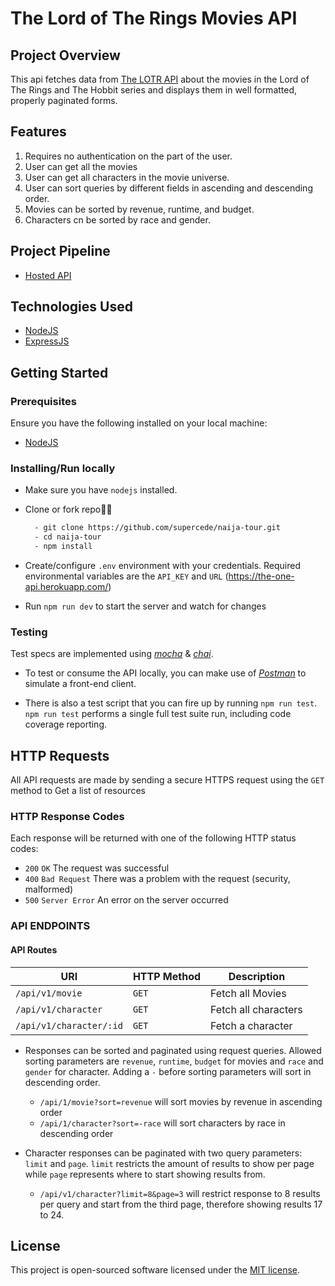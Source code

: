 # The Lord of The Rings Movies API

## Project Overview

This api fetches data from [The LOTR API](https://the-one-api.herokuapp.com/) about the movies in the Lord of The Rings and The Hobbit series and displays them in well formatted, properly paginated forms.

## Features

1. Requires no authentication on the part of the user.
2. User can get all the movies
3. User can get all characters in the movie universe.
4. User can sort queries by different fields in ascending and descending order.
5. Movies can be sorted by revenue, runtime, and budget.
6. Characters cn be sorted by race and gender.

## Project Pipeline
- [Hosted API]()

## Technologies Used

- [NodeJS](https://nodejs.org/en/download/)
- [ExpressJS](https://expressjs.com/)

## Getting Started

### Prerequisites

Ensure you have the following installed on your local machine:

- [NodeJS](https://nodejs.org/en/download/)

### Installing/Run locally

- Make sure you have `nodejs` installed.

- Clone or fork repo🤷‍♂

  ```bash
    - git clone https://github.com/supercede/naija-tour.git
    - cd naija-tour
    - npm install
  ```

- Create/configure `.env` environment with your credentials. Required environmental variables are the `API_KEY` and `URL` (https://the-one-api.herokuapp.com/)

- Run `npm run dev` to start the server and watch for changes

### Testing

Test specs are implemented using [_mocha_](https://mochajs.org) & [_chai_](https://chiajs.com).

- To test or consume the API locally, you can make use of [_Postman_](https://www.getpostman.com) to simulate a front-end client.

- There is also a test script that you can fire up by running `npm run test`. `npm run test` performs a single full test suite run, including code coverage reporting.

## HTTP Requests

All API requests are made by sending a secure HTTPS request using  the `GET` method to Get a list of resources

### HTTP Response Codes

Each response will be returned with one of the following HTTP status codes:

- `200` `OK` The request was successful
- `400` `Bad Request` There was a problem with the request (security, malformed)
- `500` `Server Error` An error on the server occurred

### API ENDPOINTS

#### API Routes

| URI                                                     | HTTP Method | Description                               |
| ------------------------------------------------------- | ----------- | ----------------------------------------- |
| <code>/api/v1/movie</code>                              | `GET`       | Fetch all Movies                          |
| <code>/api/v1/character</code>                          | `GET`       | Fetch all characters                      |
| <code>/api/v1/character/:id</code>                      | `GET`       | Fetch a character                         |

+ Responses can be sorted and paginated using request queries. Allowed sorting parameters are `revenue`, `runtime`, `budget` for movies and `race` and `gender` for character. Adding a `-` before sorting parameters will sort in descending order.
  - <code>/api/1/movie?sort=revenue</code> will sort movies by revenue in ascending order
  - <code>/api/1/character?sort=-race</code> will sort characters by race in descending order

+ Character responses can be paginated with two query parameters: `limit` and `page`. `limit` restricts the amount of results to show per page while `page` represents where to start showing results from.
  - <code>/api/v1/character?limit=8&page=3</code> will restrict response to 8 results per query and start from the third page, therefore showing results 17 to 24.


## License

This project is open-sourced software licensed under the [MIT license](https://opensource.org/licenses/MIT).
